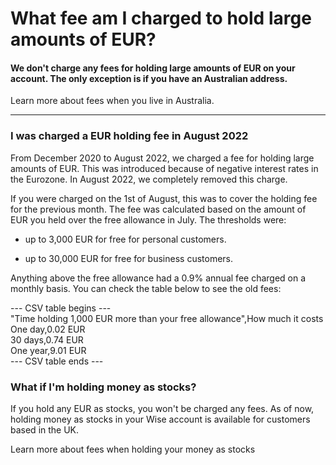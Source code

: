 # What fee am I charged to hold large amounts of EUR?

#### We don't charge any fees for holding large amounts of EUR on your account. The only exception is if you have an Australian address. 

Learn more about fees when you live in Australia.

* * *

###  **I was charged a EUR holding fee in August 2022**

From December 2020 to August 2022, we charged a fee for holding large amounts of EUR. This was introduced because of negative interest rates in the Eurozone. In August 2022, we completely removed this charge.

If you were charged on the 1st of August, this was to cover the holding fee for the previous month. The fee was calculated based on the amount of EUR you held over the free allowance in July. The thresholds were:

  * up to 3,000 EUR for free for personal customers.

  * up to 30,000 EUR for free for business customers.




Anything above the free allowance had a 0.9% annual fee charged on a monthly basis. You can check the table below to see the old fees:


--- CSV table begins ---  
"Time holding 1,000 EUR more than your free allowance",How much it costs  
One day,0.02 EUR  
30 days,0.74 EUR  
One year,9.01 EUR  
--- CSV table ends ---  


### What if I'm holding money as stocks?

If you hold any EUR as stocks, you won't be charged any fees. As of now, holding money as stocks in your Wise account is available for customers based in the UK. 

Learn more about fees when holding your money as stocks